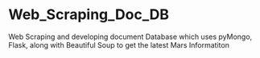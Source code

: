 # Web_Scraping_Doc_DB
Web Scraping and developing document Database which uses pyMongo, Flask, along with Beautiful Soup to get the latest Mars Informatiton
